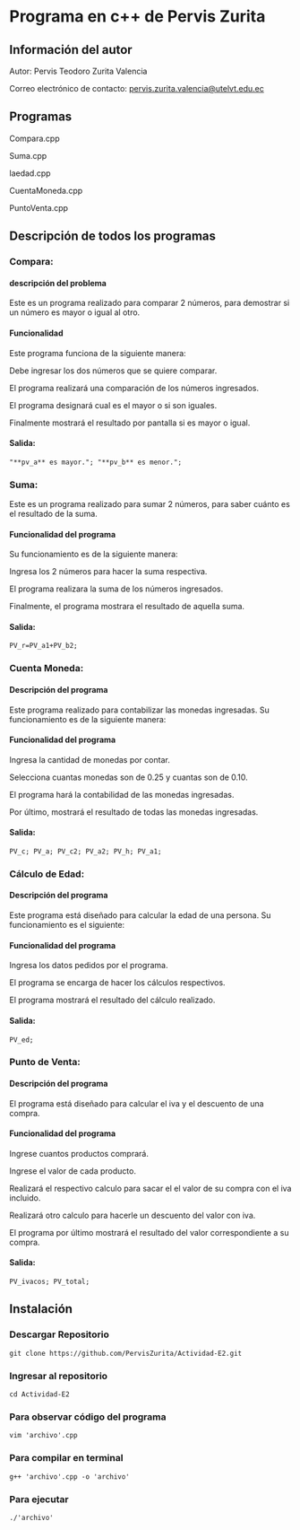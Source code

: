 # Programa en c++ de Pervis Zurita 

## Información del autor

Autor: Pervis Teodoro Zurita Valencia

Correo electrónico de contacto: pervis.zurita.valencia@utelvt.edu.ec


## Programas
Compara.cpp

Suma.cpp

laedad.cpp

CuentaMoneda.cpp

PuntoVenta.cpp

## Descripción de todos los programas 

### Compara: 
#### descripción del problema

Este es un programa realizado para comparar 2 números, para demostrar si un número es mayor o igual al otro.
#### Funcionalidad

Este programa funciona de la siguiente manera:

Debe ingresar los dos números que se quiere comparar.

El programa realizará una comparación de los números ingresados.

El programa designará cual es el mayor o si son iguales.

Finalmente mostrará el resultado por pantalla si es mayor o igual.

#### Salida:
`
"**pv_a** es mayor.";
"**pv_b** es menor.";
`

### Suma: 

Este es un programa realizado para sumar 2 números, para saber cuánto es el resultado de la suma. 
#### Funcionalidad del programa

Su funcionamiento es de la siguiente manera:

Ingresa los 2 números para hacer la suma respectiva.

El programa realizara la suma de los números ingresados.

Finalmente, el programa mostrara el resultado de aquella suma.

#### Salida:
`
PV_r=PV_a1+PV_b2;
`

### Cuenta Moneda: 
#### Descripción del programa

Este programa realizado para contabilizar las monedas ingresadas. Su funcionamiento es de la siguiente manera:
#### Funcionalidad del programa
Ingresa la cantidad de monedas por contar.

Selecciona cuantas monedas son de 0.25 y cuantas son de 0.10.

El programa hará la contabilidad de las monedas ingresadas.

Por último, mostrará el resultado de todas las monedas ingresadas.
#### Salida:
`
PV_c;
PV_a;
PV_c2;
PV_a2;
PV_h;
PV_a1;
`

### Cálculo de Edad:
#### Descripción del programa

Este programa está diseñado para calcular la edad de una persona. Su funcionamiento es el siguiente:
#### Funcionalidad del programa

Ingresa los datos pedidos por el programa.

El programa se encarga de hacer los cálculos respectivos.

El programa mostrará el resultado del cálculo realizado.
#### Salida:
`
PV_ed;
`

### Punto de Venta:
#### Descripción del programa
El programa está diseñado para calcular el iva y el descuento de una compra.
#### Funcionalidad del programa

Ingrese cuantos productos comprará.

Ingrese el valor de cada producto.

Realizará el respectivo calculo para sacar el el valor de su compra con el iva incluido.

Realizará otro calculo para hacerle un descuento del valor con iva.

El programa por último mostrará el resultado del valor correspondiente a su compra.
#### Salida:
`
PV_ivacos;
PV_total;
`

## Instalación
### Descargar Repositorio
`
git clone https://github.com/PervisZurita/Actividad-E2.git
`
### Ingresar al repositorio
`
cd Actividad-E2
`
### Para observar código del programa
`
vim 'archivo'.cpp
`
### Para compilar en terminal
`
g++ 'archivo'.cpp -o 'archivo'
`
### Para ejecutar
`
./'archivo'
`
